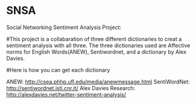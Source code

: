 # SNSA
Social Networking Sentiment Analysis Project:

#This project is a collabaration of three different dictionaries to creat a sentiment analysis with all three.
  The three dictionaries used are Affective norms for English Words(ANEW), Sentiwordnet, and a dictionary by Alex Davies.

#Here is how you can get each dictionary 

ANEW: http://csea.phhp.ufl.edu/media/anewmessage.html
SentiWordNet: http://sentiwordnet.isti.cnr.it/
Alex Davies Research: http://alexdavies.net/twitter-sentiment-analysis/
